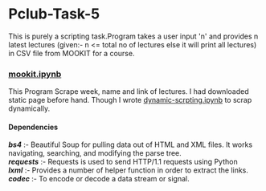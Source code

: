 # Pclub-Task-5
This is purely a scripting task.Program takes a user input 'n' and provides n latest lectures (given:- n <= total no of lectures else it will print all lectures) in CSV file from MOOKIT for a course.<br>
### [mookit.ipynb](https://github.com/sandeepb20/Pclub-Task-5/blob/main/_mookit.ipynb)
This Program Scrape week, name and link of lectures. I had downloaded static page before hand. Though I wrote [dynamic-scrpting.ipynb](https://github.com/sandeepb20/Pclub-Task-5/blob/main/dynamic-script.ipynb) to scrap dynamically. <br>
#### Dependencies
***bs4*** :- Beautiful Soup for pulling data out of HTML and XML files. It works navigating, searching, and modifying the parse tree.<br>
***requests*** :- Requests is used to send HTTP/1.1 requests using Python<br>
***lxml*** :- Provides a number of helper function in order to extract the links. <br>
***codec*** :- To encode or decode a data stream or signal. <br>

